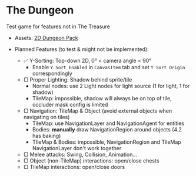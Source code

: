 # The Dungeon
Test game for features not in The Treasure

- Assets: [2D Dungeon Pack](https://pixel-poem.itch.io/dungeon-assetpuck)

- Planned Features (to test & might not be implemented):
  - ✅ Y-Sorting: Top-down 2D, 0° < camera angle < 90°
    - Enable ```Y Sort Enabled``` in ```CanvasItem``` tab and set ```Y Sort Origin``` correspondingly
  - ▢ Proper Lighting: Shadow behind sprite/tile
    - Normal nodes: use 2 Light nodes for light source (1 for light, 1 for shadow)
    - TileMap: impossible, shadow will always be on top of tile, occluder mask config is limited
  - ▢ Navigation: TileMap & Object (avoid external objects when navigating on tiles)
    - TileMap: use NavigationLayer and NavigationAgent for entities
    - Bodies: __manually__ draw NavigationRegion around objects (4.2 has baking)
    - TIleMap & Bodies: impossible, NavigationRegion and TileMap NavigationLayer don't work together
  - ▢ Melee attacks: Swing, Collision, Animation...
  - ▢ Object (non-TileMap) interactions: open/close chests
  - ▢ TileMap interactions: open/close doors